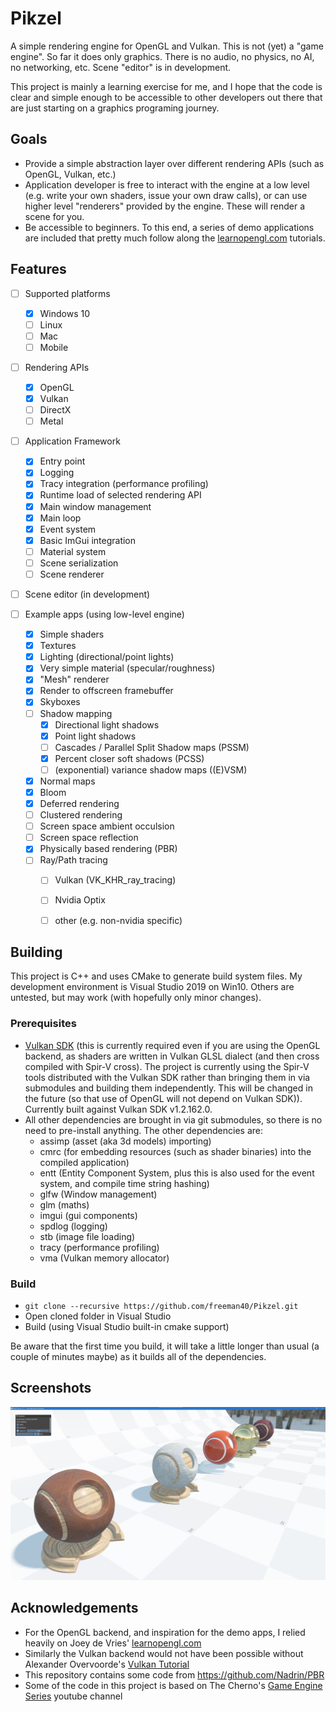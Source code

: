 # Pikzel

A simple rendering engine for OpenGL and Vulkan.  This is not (yet) a "game engine".  So far it does only graphics.  There is no audio, no physics, no AI, no networking, etc. Scene "editor" is in development.

This project is mainly a learning exercise for me, and I hope that the code is clear and simple enough to be accessible to other developers out there that are just starting on a graphics programing journey.

## Goals
- Provide a simple abstraction layer over different rendering APIs (such as OpenGL, Vulkan, etc.)
- Application developer is free to interact with the engine at a low level (e.g. write your own shaders, issue your own draw calls), or can use higher level "renderers" provided by the engine.  These will render a scene for you.
- Be accessible to beginners. To this end, a series of demo applications are included that pretty much follow along the [learnopengl.com](https://learnopengl.com) tutorials.

## Features
- [ ] Supported platforms
  - [x] Windows 10
  - [ ] Linux
  - [ ] Mac
  - [ ] Mobile

- [ ] Rendering APIs
  - [x] OpenGL
  - [x] Vulkan
  - [ ] DirectX
  - [ ] Metal

- [ ] Application Framework
  - [x] Entry point
  - [x] Logging
  - [x] Tracy integration (performance profiling)
  - [x] Runtime load of selected rendering API
  - [x] Main window management
  - [x] Main loop
  - [x] Event system
  - [x] Basic ImGui integration
  - [ ] Material system
  - [ ] Scene serialization
  - [ ] Scene renderer

- [ ] Scene editor (in development)

- [ ] Example apps (using low-level engine)
    - [x] Simple shaders
    - [x] Textures
    - [x] Lighting (directional/point lights)
    - [x] Very simple material (specular/roughness)
    - [x] "Mesh" renderer
    - [x] Render to offscreen framebuffer
    - [x] Skyboxes
    - [ ] Shadow mapping
      - [x] Directional light shadows
      - [x] Point light shadows
      - [ ] Cascades / Parallel Split Shadow maps (PSSM)
      - [x] Percent closer soft shadows (PCSS)
      - [ ] (exponential) variance shadow maps ((E)VSM)
    - [x] Normal maps
    - [x] Bloom
    - [x] Deferred rendering
    - [ ] Clustered rendering
    - [ ] Screen space ambient occulsion
    - [ ] Screen space reflection
    - [x] Physically based rendering (PBR)
    - [ ] Ray/Path tracing
      - [ ] Vulkan (VK_KHR_ray_tracing)
      - [ ] Nvidia Optix
      - [ ] other (e.g. non-nvidia specific)



## Building
This project is C++ and uses CMake to generate build system files.  My development environment is Visual Studio 2019 on Win10.  Others are untested, but may work (with hopefully only minor changes).

### Prerequisites
- [Vulkan SDK](https://vulkan.lunarg.com/) (this is currently required even if you are using the OpenGL backend, as shaders are written in Vulkan GLSL dialect (and then cross compiled with Spir-V cross).  The project is currently using the Spir-V tools distributed with the Vulkan SDK rather than bringing them in via submodules and building them independently.  This will be changed in the future (so that use of OpenGL will not depend on Vulkan SDK)).  Currently built against Vulkan SDK v1.2.162.0.
- All other dependencies are brought in via git submodules, so there is no need to pre-install anything.  The other dependencies are:
  - assimp  (asset (aka 3d models) importing)
  - cmrc    (for embedding resources (such as shader binaries) into the compiled application)
  - entt    (Entity Component System, plus this is also used for the event system, and compile time string hashing)
  - glfw    (Window management)
  - glm     (maths)
  - imgui   (gui components)
  - spdlog  (logging)
  - stb     (image file loading)
  - tracy   (performance profiling)
  - vma     (Vulkan memory allocator)

### Build
- ```git clone --recursive https://github.com/freeman40/Pikzel.git```
- Open cloned folder in Visual Studio
- Build (using Visual Studio built-in cmake support)

Be aware that the first time you build, it will take a little longer than usual (a couple of minutes maybe) as it builds all of the dependencies.

## Screenshots
![17.1 PBR](Assets/Screenshots/17.1-PBR.jpg)

## Acknowledgements
- For the OpenGL backend, and inspiration for the demo apps, I relied heavily on Joey de Vries' [learnopengl.com](https://learnopengl.com)
- Similarly the Vulkan backend would not have been possible without Alexander Overvoorde's [Vulkan Tutorial](https://vulkan-tutorial.com)
- This repository contains some code from https://github.com/Nadrin/PBR
- Some of the code in this project is based on The Cherno's [Game Engine Series](https://thecherno.com/engine) youtube channel
